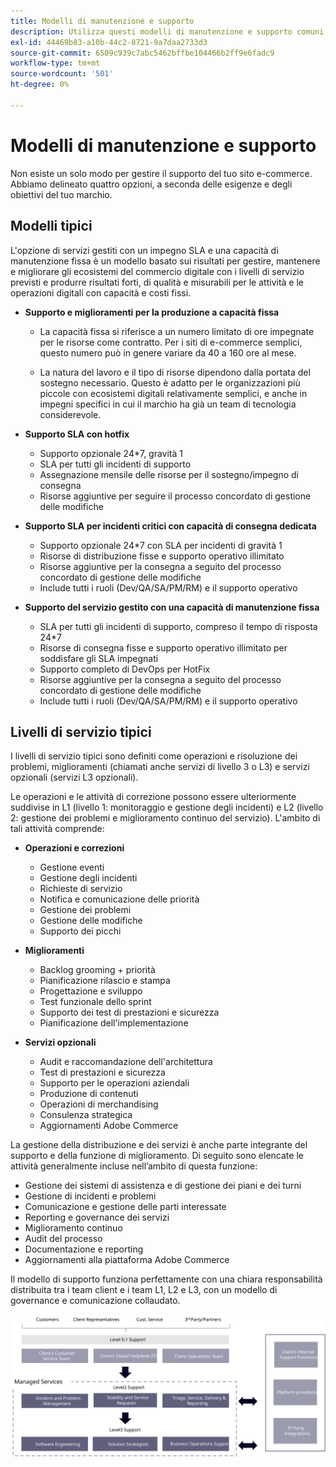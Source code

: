 ```yaml
---
title: Modelli di manutenzione e supporto
description: Utilizza questi modelli di manutenzione e supporto comuni per garantire il corretto funzionamento dell’implementazione Adobe Commerce.
exl-id: 44469b83-a10b-44c2-8721-9a7daa2733d3
source-git-commit: 6509c939c7abc5462bffbe104466b2ff9e6fadc9
workflow-type: tm+mt
source-wordcount: '501'
ht-degree: 0%

---
```


# Modelli di manutenzione e supporto

Non esiste un solo modo per gestire il supporto del tuo sito e-commerce. Abbiamo delineato quattro opzioni, a seconda delle esigenze e degli obiettivi del tuo marchio.

## Modelli tipici

L&#39;opzione di servizi gestiti con un impegno SLA e una capacità di manutenzione fissa è un modello basato sui risultati per gestire, mantenere e migliorare gli ecosistemi del commercio digitale con i livelli di servizio previsti e produrre risultati forti, di qualità e misurabili per le attività e le operazioni digitali con capacità e costi fissi.

- **Supporto e miglioramenti per la produzione a capacità fissa**

   - La capacità fissa si riferisce a un numero limitato di ore impegnate per le risorse come contratto. Per i siti di e-commerce semplici, questo numero può in genere variare da 40 a 160 ore al mese.

   - La natura del lavoro e il tipo di risorse dipendono dalla portata del sostegno necessario. Questo è adatto per le organizzazioni più piccole con ecosistemi digitali relativamente semplici, e anche in impegni specifici in cui il marchio ha già un team di tecnologia considerevole.

- **Supporto SLA con hotfix**
   - Supporto opzionale 24*7, gravità 1
   - SLA per tutti gli incidenti di supporto
   - Assegnazione mensile delle risorse per il sostegno/impegno di consegna
   - Risorse aggiuntive per seguire il processo concordato di gestione delle modifiche

- **Supporto SLA per incidenti critici con capacità di consegna dedicata**
   - Supporto opzionale 24*7 con SLA per incidenti di gravità 1
   - Risorse di distribuzione fisse e supporto operativo illimitato
   - Risorse aggiuntive per la consegna a seguito del processo concordato di gestione delle modifiche
   - Include tutti i ruoli (Dev/QA/SA/PM/RM) e il supporto operativo

- **Supporto del servizio gestito con una capacità di manutenzione fissa**
   - SLA per tutti gli incidenti di supporto, compreso il tempo di risposta 24*7
   - Risorse di consegna fisse e supporto operativo illimitato per soddisfare gli SLA impegnati
   - Supporto completo di DevOps per HotFix
   - Risorse aggiuntive per la consegna a seguito del processo concordato di gestione delle modifiche
   - Include tutti i ruoli (Dev/QA/SA/PM/RM) e il supporto operativo

## Livelli di servizio tipici

I livelli di servizio tipici sono definiti come operazioni e risoluzione dei problemi, miglioramenti (chiamati anche servizi di livello 3 o L3) e servizi opzionali (servizi L3 opzionali).

Le operazioni e le attività di correzione possono essere ulteriormente suddivise in L1 (livello 1: monitoraggio e gestione degli incidenti) e L2 (livello 2: gestione dei problemi e miglioramento continuo del servizio). L&#39;ambito di tali attività comprende:

- **Operazioni e correzioni**
   - Gestione eventi
   - Gestione degli incidenti
   - Richieste di servizio
   - Notifica e comunicazione delle priorità
   - Gestione dei problemi
   - Gestione delle modifiche
   - Supporto dei picchi

- **Miglioramenti**
   - Backlog grooming + priorità
   - Pianificazione rilascio e stampa
   - Progettazione e sviluppo
   - Test funzionale dello sprint
   - Supporto dei test di prestazioni e sicurezza
   - Pianificazione dell&#39;implementazione

- **Servizi opzionali**
   - Audit e raccomandazione dell&#39;architettura
   - Test di prestazioni e sicurezza
   - Supporto per le operazioni aziendali
   - Produzione di contenuti
   - Operazioni di merchandising
   - Consulenza strategica
   - Aggiornamenti Adobe Commerce

La gestione della distribuzione e dei servizi è anche parte integrante del supporto e della funzione di miglioramento. Di seguito sono elencate le attività generalmente incluse nell’ambito di questa funzione:

- Gestione dei sistemi di assistenza e di gestione dei piani e dei turni
- Gestione di incidenti e problemi
- Comunicazione e gestione delle parti interessate
- Reporting e governance dei servizi
- Miglioramento continuo
- Audit del processo
- Documentazione e reporting
- Aggiornamenti alla piattaforma Adobe Commerce

Il modello di supporto funziona perfettamente con una chiara responsabilità distribuita tra i team client e i team L1, L2 e L3, con un modello di governance e comunicazione collaudato.

![Diagramma che mostra il modello di supporto](../../assets/playbooks/support-model-diagram.svg)
